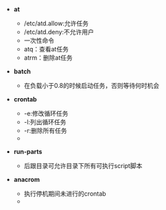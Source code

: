 - **at**
	- /etc/atd.allow:允许任务
	- /etc/atd.deny:不允许用户
	- 一次性命令
	- atq：查看at任务
	- atrm：删除at任务
- **batch**
	- 在负载小于0.8的时候启动任务，否则等待何时机会
- **crontab**
	- -e:修改循环任务
	- -l:列出循环任务
	- -r:删除所有任务
	- 
- **run-parts**
	- 后跟目录可允许目录下所有可执行script脚本

- **anacrom**
	- 执行停机期间未进行的crontab
	- 
<!--stackedit_data:
eyJoaXN0b3J5IjpbLTMzOTA2MjU5Myw4OTIyMjczNTgsMTY5MT
Q0MzE1OSwtMTE5MzAwMDg3NiwxNTMwMDYwNjMwLDQ5MTIzNDEx
MywxNzMzNzc1NTA4XX0=
-->